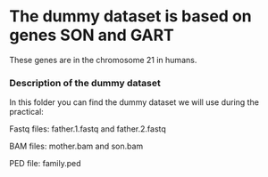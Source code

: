 # The dummy dataset is based on genes SON and GART

These genes are in the chromosome 21 in humans.


### Description of the dummy dataset

In this folder you can find the dummy dataset we will use during the practical:

Fastq files: father.1.fastq and father.2.fastq

BAM files: mother.bam and son.bam  

PED file: family.ped  
